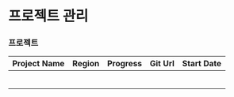 # 프로젝트 관리

### 프로젝트
| Project Name | Region | Progress | Git Url | Start Date |
| :----------- | ------ | :------: | ------- | ---------- |
|              |        |          |         |            |
|              |        |          |         |            |
|              |        |          |         |            |
|              |        |          |         |            |
|              |        |          |         |            |
|              |        |          |         |            |
